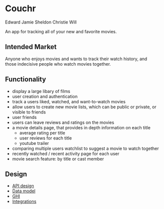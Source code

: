# Couchr

Edward
Jamie
Sheldon
Christie
Will

An app for tracking all of your new and favorite movies.

## Intended Market

Anyone who enjoys movies and wants to track their watch history, and 
those indecisive people who watch movies together.


## Functionality

- display a large libary of films
- user creation and authentication
- track a users liked, watched, and want-to-watch movies
- allow users to create new movie lists, which can be public or private, 
or visible to friends
- user friends
- users can leave reviews and ratings on the movies
- a movie details page, that provides in depth information on each title
    - average rating per title
    - user reviews for each title
    - youtube trailer
- comparing multiple users watchlist to suggest a movie to watch together
- recently watched / recent activity page for each user
- movie search feature: by title or cast member

## Design

* [API design](docs/apis.md)
* [Data model](docs/data-model.md)
* [GHI](docs/ghi.md)
* [Integrations](docs/integrations.md)